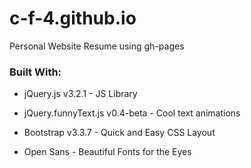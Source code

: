 # c-f-4.github.io
Personal Website Resume using gh-pages

### Built With:
* jQuery.js v3.2.1 - JS Library
* jQuery.funnyText.js v0.4-beta - Cool text animations

* Bootstrap v3.3.7 - Quick and Easy CSS Layout

* Open Sans - Beautiful Fonts for the Eyes
